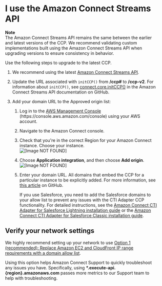 # I use the Amazon Connect Streams API<a name="upgrade-ccp-streams-api"></a>

**Note**  
The Amazon Connect Streams API remains the same between the earlier and latest versions of the CCP\. We recommend validating custom implementations built using the Amazon Connect Streams API when upgrading versions to ensure consistency in behavior\.

Use the following steps to upgrade to the latest CCP\. 

1. We recommend using the latest [Amazon Connect Streams API](https://github.com/amazon-connect/amazon-connect-streams)\. 

1. Update the URL associated with `initCCP()` from **/ccp\#** to **/ccp\-v2**\. For information about `initCCP()`, see [connect\.core\.initCCP\(\)](https://github.com/aws/amazon-connect-streams#initialization) in the Amazon Connect Streams API documentation on GitHub\.

1. Add your domain URL to the Approved origin list: 

   1. Log in to the [AWS Management Console](https://console.aws.amazon.com/console) \(https://console\.aws\.amazon\.com/console\) using your AWS account\. 

   1. Navigate to the Amazon Connect console\.

   1. Check that you're in the correct Region for your Amazon Connect instance\. Choose your instance\.  
![\[Image NOT FOUND\]](http://docs.aws.amazon.com/connect/latest/adminguide/images/tutorial1-lex-custom-bot18.png)

   1. Choose **Application integration**, and then choose **Add origin**\.  
![\[Image NOT FOUND\]](http://docs.aws.amazon.com/connect/latest/adminguide/images/upgradeccp-application-integration.png)

   1. Enter your domain URL\. All domains that embed the CCP for a particular instance to be explicitly added\. For more information, see [this article](https://github.com/amazon-connect/amazon-connect-streams#whitelisting) on GitHub\. 

      If you use Salesforce, you need to add the Salesforce domains to your allow list to prevent any issues with the CTI Adapter CCP functionality\. For detailed instructions, see the  [Amazon Connect CTI Adapter for Salesforce Lightning installation guide](https://github.com/amazon-connect/amazon-connect-salesforce-cti/blob/main/util/lightning.pdf) or the [Amazon Connect CTI Adapter for Salesforce Classic installation guide](https://github.com/amazon-connect/amazon-connect-salesforce-cti/blob/main/util/classic.pdf)\. 

## Verify your network settings<a name="upgrade-verify-network-settings"></a>

We highly recommend setting up your network to use [Option 1 \(recommended\): Replace Amazon EC2 and CloudFront IP range requirements with a domain allow list](ccp-networking.md#option1)\. 

Using this option helps Amazon Connect Support to quickly troubleshoot any issues you have\. Specifically, using **\*\.execute\-api\.\{region\}\.amazonaws\.com** passes more metrics to our Support team to help with troubleshooting\. 